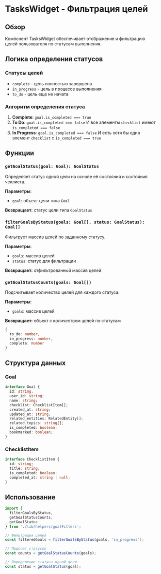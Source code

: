 # TasksWidget - Фильтрация целей

## Обзор
Компонент TasksWidget обеспечивает отображение и фильтрацию целей пользователя по статусам выполнения.

## Логика определения статусов

### Статусы целей
- `complete` - цель полностью завершена
- `in_progress` - цель в процессе выполнения  
- `to_do` - цель еще не начата

### Алгоритм определения статуса
1. **Complete**: `goal.is_completed === true`
2. **To Do**: `goal.is_completed === false` И все элементы `checklist` имеют `is_completed === false`
3. **In Progress**: `goal.is_completed === false` И есть хотя бы один элемент `checklist` с `is_completed === true`

## Функции

### `getGoalStatus(goal: Goal): GoalStatus`
Определяет статус одной цели на основе её состояния и состояния чеклиста.

**Параметры:**
- `goal`: объект цели типа `Goal`

**Возвращает:** статус цели типа `GoalStatus`

### `filterGoalsByStatus(goals: Goal[], status: GoalStatus): Goal[]`
Фильтрует массив целей по заданному статусу.

**Параметры:**
- `goals`: массив целей
- `status`: статус для фильтрации

**Возвращает:** отфильтрованный массив целей

### `getGoalStatusCounts(goals: Goal[])`
Подсчитывает количество целей для каждого статуса.

**Параметры:**
- `goals`: массив целей

**Возвращает:** объект с количеством целей по статусам
```typescript
{
  to_do: number,
  in_progress: number,
  complete: number
}
```

## Структура данных

### Goal
```typescript
interface Goal {
  id: string;
  user_id: string;
  name: string;
  checklist: ChecklistItem[];
  created_at: string;
  updated_at: string;
  related_entities: RelatedEntity[];
  related_topics: string[];
  is_completed: boolean;
  bookmarked: boolean;
}
```

### ChecklistItem
```typescript
interface ChecklistItem {
  id: string;
  title: string;
  is_completed: boolean;
  completed_at: string | null;
}
```

## Использование

```typescript
import { 
  filterGoalsByStatus, 
  getGoalStatusCounts,
  getGoalStatus 
} from './lib/helpers/goalFilters';

// Фильтрация целей
const filteredGoals = filterGoalsByStatus(goals, 'in_progress');

// Подсчет статусов
const counts = getGoalStatusCounts(goals);

// Определение статуса одной цели
const status = getGoalStatus(goal);
``` 